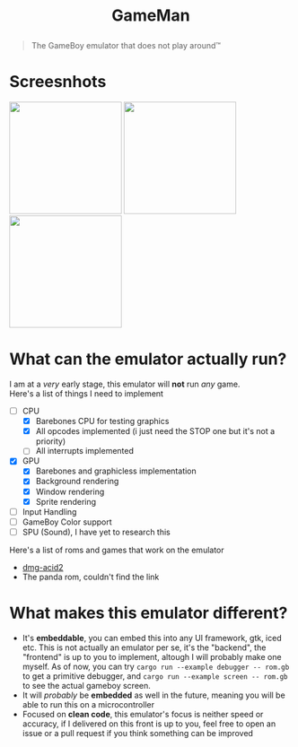 # <p align="center">GameMan</p>
> The GameBoy emulator that does not play around™

# Screesnhots
<img src="https://github.com/user-attachments/assets/958ef03c-ba16-4add-8f68-de221f90a9cf" width="200">
<img src="https://github.com/user-attachments/assets/853b1c09-2759-46da-b7c3-eb0b7c850cdf" width="200">
<img src="https://github.com/user-attachments/assets/28e64b1a-b5e9-4043-ad83-e8bb6b6f9e62" width="200">

# What can the emulator actually run?
I am at a *very* early stage, this emulator will **not** run *any* game.  
Here's a list of things I need to implement

- [ ] CPU
    - [x] Barebones CPU for testing graphics
    - [x] All opcodes implemented (i just need the STOP one but it's not a priority)
    - [ ] All interrupts implemented
- [x] GPU
    - [x] Barebones and graphicless implementation
    - [x] Background rendering
    - [x] Window rendering
    - [x] Sprite rendering
- [ ] Input Handling
- [ ] GameBoy Color support
- [ ] SPU (Sound), I have yet to research this

Here's a list of roms and games that work on the emulator
- [dmg-acid2](https://github.com/mattcurrie/dmg-acid2)
- The panda rom, couldn't find the link

# What makes this emulator different?
- It's **embeddable**, you can embed this into any UI framework, gtk, iced etc. This is not actually an emulator per se, it's the "backend", the "frontend" is up to you to implement, altough I will probably make one myself. As of now, you can try `cargo run --example debugger -- rom.gb` to get a primitive debugger, and `cargo run --example screen -- rom.gb` to see the actual gameboy screen.
- It will *probably* be **embedded** as well in the future, meaning you will be able to run this on a microcontroller
- Focused on **clean code**, this emulator's focus is neither speed or accuracy, if I delivered on this front is up to you, feel free to open an issue or a pull request if you think something can be improved
